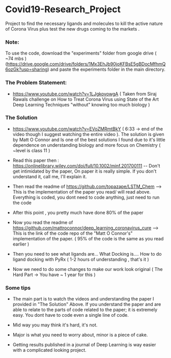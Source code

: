 # Covid19-Research_Project
Project to find the necessary ligands and molecules to kill the active nature of Corona Virus plus test the new drugs coming to the markets .


### Note: 
To use the code, download the "experiments" folder from google drive ( ~74 mbs ) (https://drive.google.com/drive/folders/1Mx3EhJb90joKFBsE5gBDocMfhmQ6ozGk?usp=sharing)
and paste the experiments folder in the main directory. 

### The Problem Statement: 
* https://www.youtube.com/watch?v=1LJgkovowgA ( Taken from Siraj Rawals challenge on How to Treat Corona Virus using State of the Art Deep Learning Techniques "without" knowing too much biology )

### The Solution 
* https://www.youtube.com/watch?v=EVoZMRmtBkY ( 6:33 -> end of the video though I suggest watching the entire video ). The solution is given by Matt O Connor and Is one of the best solutions I found due to it's little dependence on understanding biology and more focus on Chemistry ( ~level is class 11 )

* Read this paper then : https://onlinelibrary.wiley.com/doi/full/10.1002/minf.201700111 -- Don't get intimidated by the paper, On paper it is really simple. If you don't understand it, call me, I'll explain it. 

* Then read the readme of https://github.com/topazape/LSTM_Chem --> This is the implementation of the paper you read/ will read above. Everything is coded, you dont need to code anything, just need to run the code

* After this point , you pretty much have done 80% of the paper

* Now you read the readme of https://github.com/mattroconnor/deep_learning_coronavirus_cure --> This is the link of the code repo of the "Matt O Connor's" implementation of the paper. ( 95% of the code is the same as you read earlier )

* Then you need to see what ligands are... What Docking is.... How to do ligand docking with PyRx ( 1-2 hours of understanding , that's it )

* Now we need to do some changes to make our work look original ( The Hard Part -> You have ~ 1 year for this )


### Some tips 
* The main part is to watch the videos and understanding the paper I provided in "The Solution" Above. If you understand the paper and are able to relate to the parts of code related to the paper; it is extremely easy. You dont have to code even a single line of code.

* Mid way you may think it's hard, it's not.

* Major is what you need to worry about, minor is a piece of cake.

* Getting results published in a journal of Deep Learning is way easier with a complicated looking project.
